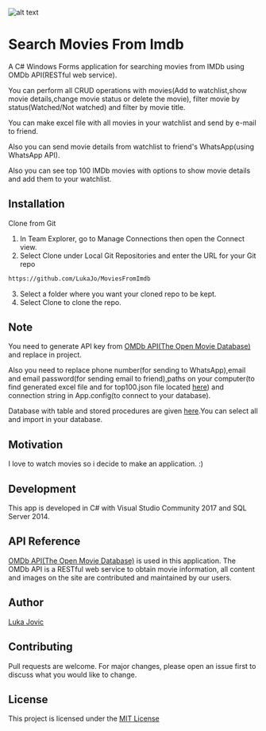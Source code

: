 ![alt text](https://upload.wikimedia.org/wikipedia/commons/c/c0/Clapperboard_Icon.png)

# Search Movies From Imdb

A C# Windows Forms application for searching movies from IMDb using OMDb API(RESTful web service).

You can perform all CRUD operations with movies(Add to watchlist,show movie details,change movie status or delete the movie), filter movie by status(Watched/Not watched) and filter by movie title.

You can make excel file with all movies in your watchlist and send by e-mail to friend.

Also you can send movie details from watchlist to friend's WhatsApp(using WhatsApp API).

Also you can see top 100 IMDb movies with options to show movie details and add them to your watchlist.

## Installation

Clone from Git 

1. In Team Explorer, go to Manage Connections then open the Connect view.
2. Select Clone under Local Git Repositories and enter the URL for your Git repo

```bash
https://github.com/LukaJo/MoviesFromImdb
```

3. Select a folder where you want your cloned repo to be kept.
4. Select Clone to clone the repo.

## Note

You need to generate API key from [OMDb API(The Open Movie Database)](http://www.omdbapi.com/) and replace in project.

Also you need to replace phone number(for sending to WhatsApp),email and email password(for sending email to friend),paths on your computer(to find generated excel file and for top100.json file located [here](https://github.com/LukaJo/MoviesFromImdb/blob/master/MoviesFromImdb/top100.json)) and connection string in App.config(to connect to your database).

Database with table and stored procedures are given [here](https://github.com/LukaJo/MoviesFromImdb/blob/master/Imdbscript.sql).You can select all and import in your database.

## Motivation

I love to watch movies so i decide to make an application. :)

## Development
This app is developed in C# with Visual Studio Community 2017 and SQL Server 2014.

## API Reference
[OMDb API(The Open Movie Database)](http://www.omdbapi.com/) is used in this application.
The OMDb API is a RESTful web service to obtain movie information, all content and images on the site are contributed and maintained by our users.

## Author
[Luka Jovic](https://www.linkedin.com/in/lukajovic/)

## Contributing
Pull requests are welcome. For major changes, please open an issue first to discuss what you would like to change.

## License
This project is licensed under the [MIT License](https://choosealicense.com/licenses/mit/)
